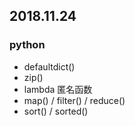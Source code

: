 ## 2018.11.24

### python
- defaultdict()
- zip()
- lambda 匿名函数
- map() / filter() / reduce()
- sort() / sorted()
